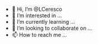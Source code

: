 - 👋 Hi, I’m @LCeresco
- 👀 I’m interested in ...
- 🌱 I’m currently learning ...
- 💞️ I’m looking to collaborate on ...
- 📫 How to reach me ...

<!---
LCeresco/LCeresco is a ✨ special ✨ repository because its `README.md` (this file) appears on your GitHub profile.
You can click the Preview link to take a look at your changes.
--->
